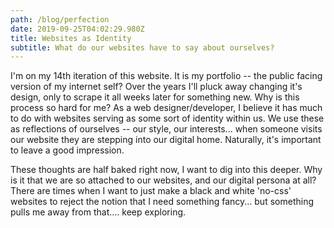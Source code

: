 ```yaml
---
path: /blog/perfection
date: 2019-09-25T04:02:29.980Z
title: Websites as Identity
subtitle: What do our websites have to say about ourselves?
---
```

I'm on my 14th iteration of this website. It is my portfolio -- the public facing version of my internet self? Over the years I'll pluck away changing it's design, only to scrape it all weeks later for something new. Why is this process so hard for me? As a web designer/developer, I believe it has much to do with websites serving as some sort of identity within us. We use these as reflections of ourselves -- our style, our interests... when someone visits our website they are stepping into our digital home. Naturally, it's important to leave a good impression.

These thoughts are half baked right now, I want to dig into this deeper. Why is it that we are so attached to our websites, and our digital persona at all? There are times when I want to just make a black and white 'no-css' websites to reject the notion that I need something fancy... but something pulls me away from that.... keep exploring.
